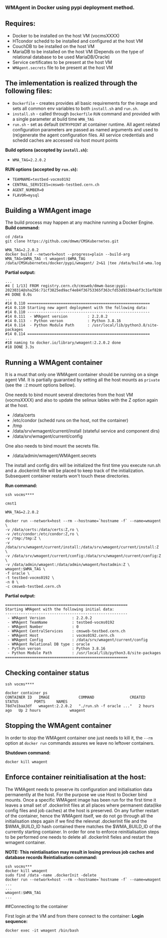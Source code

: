 ### WMAgent in Docker using pypi deployment method.

## Requires:
 * Docker to be installed on the host VM (vocmsXXXX)
 * HTcondor schedd to be installed and configured at the host VM
 * CouchDB to be installed on the host VM
 * MariaDB to be installed on the host VM (Depends on the type of relational database to be used MariaDB/Oracle)
 * Service certificates to be present at the host VM
 * `WMAgent.secrets` file to be present at the host VM

## The imlementation is realized through the following files:
 * `Dockerfile` - creates provides all basic requirements for the image and sets all common env variables to both `install.sh` and `run.sh`.
 * `install.sh` - called through `Dockerfile` `RUN` command and provided with a single parameter at build time `WMA_TAG`
 * `run.sh` - set as default `ENTRYPOINT` at container runtime. All agent related configuration parameters are passed as named arguments and used to (re)generate the agent configuration files. All service credentials and schedd caches are accessed via host mount points

**Build options (accepted by `install.sh`):**
* `WMA_TAG=2.2.0.2`

**RUN options (accepted by `run.sh`):**
* `TEAMNAME=testbed-vocms0192`
* `CENTRAL_SERVICES=cmsweb-testbed.cern.ch`
* `AGENT_NUMBER=0`
* `FLAVOR=mysql`


## Building a WMAgent image

The build process may happen at any machine running a Docker Engine.
**Build command:**
```
cd /data
git clone https://github.com/dmwm/CMSKubernetes.git

WMA_TAG=2.2.0.2
docker build --network=host --progress=plain --build-arg WMA_TAG=$WMA_TAG -t wmagent:$WMA_TAG /data/CMSKubernetes/docker/pypi/wmagent/ 2>&1 |tee /data/build-wma.log
```
**Partial output:**
```
...
#4 [ 1/13] FROM registry.cern.ch/cmsweb/dmwm-base:pypi-20230314@sha256:71cf3825ed9acf4e84f36753365f363cfd53d933b4abf3c31ef828828e7bdf83
#4 DONE 0.0s
...
#14 0.110 =======================================================
#14 0.110 Starting new agent deployment with the following data:
#14 0.110 -------------------------------------------------------
#14 0.111  - WMAgent version         : 2.2.0.2
#14 0.113  - Python verson           : Python 3.8.16
#14 0.114  - Python Module Path      : /usr/local/lib/python3.8/site-packages
#14 0.114 =======================================================
...
#18 naming to docker.io/library/wmagent:2.2.0.2 done
#18 DONE 3.3s
```

## Running a WMAgent container
It is a must that only one WMAgent container should be running on a singe agent VM. It is partially guarantied by setting all the host mounts as `private` (see the `:Z` mount options bellow).

One needs to bind mount several directories from the host VM (vocmsXXXX) and also to update the selinux lables with the Z option again at the host.
* /data/certs
* /etc/condor (schedd runs on the host, not the container)
* /tmp
* /data/srv/wmagent/current/install (stateful service and component dirs)
* /data/srv/wmagent/current/config

One also needs to bind mount the secrets file.
* /data/admin/wmagent/WMAgent.secrets

The install and config dirs will be initialized the first time you execute run.sh and a .dockerinit file will be placed to keep track of the initialization. Subsequent container restarts won't touch these directories.

**Run command:**
```
ssh vocms****

cmst1

WMA_TAG=2.2.0.2

docker run --network=host --rm --hostname=`hostname -f` --name=wmagent \
-v /data/certs:/data/certs:Z,ro \
-v /etc/condor:/etc/condor:Z,ro \
-v /tmp:/tmp:Z \
-v /data/srv/wmagent/current/install:/data/srv/wmagent/current/install:Z \
-v /data/srv/wmagent/current/config:/data/srv/wmagent/current/config:Z \
-v /data/admin/wmagent:/data/admin/wmagent/hostadmin:Z \
wmagent:$WMA_TAG \
-f oracle \
-t testbed-vocms0192 \
-n 0 \
-c cmsweb-testbed.cern.ch
```

**Partial output:**
```
=======================================================
Starting WMAgent with the following initial data:
-------------------------------------------------------
 - WMAgent Version            : 2.2.0.2
 - WMAgent TeamName           : testbed-vocms0192
 - WMAgent Number             : 0
 - WMAgent CentralServices    : cmsweb-testbed.cern.ch
 - WMAgent Host               : vocms0192.cern.ch
 - WMAgent Config             : /data/srv/wmagent/current/config
 - WMAgent Relational DB type : oracle
 - Python verson              : Python 3.8.16
 - Python Module Path         : /usr/local/lib/python3.8/site-packages
=======================================================
```
## Checking container status
```
ssh vocms****

docker container ps
CONTAINER ID   IMAGE             COMMAND                CREATED       STATUS       PORTS     NAMES
78d7e1baa3df   wmagent:2.2.0.2   "./run.sh -f oracle ..."   2 hours ago   Up 2 hours             wmagent

```

## Stopping the WMAgent container
In order to stop the WMAgent container one just needs to kill it, the `--rm` option at `docker run` commands assures we leave no leftover containers.

**Shutdown command:**
```
docker kill wmagent
```

## Enforce container reinitialisation at the host:
The WMAgent needs to preserve its configuration and initialisation data permanently at the host. For the purpose we use Host to Docker bind mounts.
Once a specific WMAgent image has been run for the first time it leaves a small set of .dockerInit files at all places where permanent data(like config files and job caches) at the host is preserved.
On any further restart of the container, hence the WMAgent itself, we do not go through all the initialisation steps again if we find the
relevnat .dockerInit file and the $WMA_BUILD_ID hash contained there matches the $WMA_BUILD_ID of the currently starting container.
In order for one to enforce reinitialisation steps to be performed one needs to delete all .dockerInit fieles and restart the wmagent container.

**NOTE: This reintialisation may result in losing previous job caches and database records**
**Reintialisation command:**
```
ssh vocms***
docker kill wmagent
sudo find /data -name .dockerInit -delete
docker run --network=host --rm --hostname=`hostname -f` --name=wmagent ...
...
wmagent:$WMA_TAG
...
```

##Connecting to the container

First login at the VM and from there connect to the container:
**Login sequence:**
```
docker exec -it wmagent /bin/bash
```